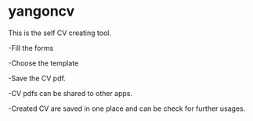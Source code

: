# yangoncv
This is the self CV creating tool.

-Fill the forms

-Choose the template

-Save the CV pdf.

-CV pdfs can be shared to other apps.

-Created CV are saved in one place and can be check for further usages.
